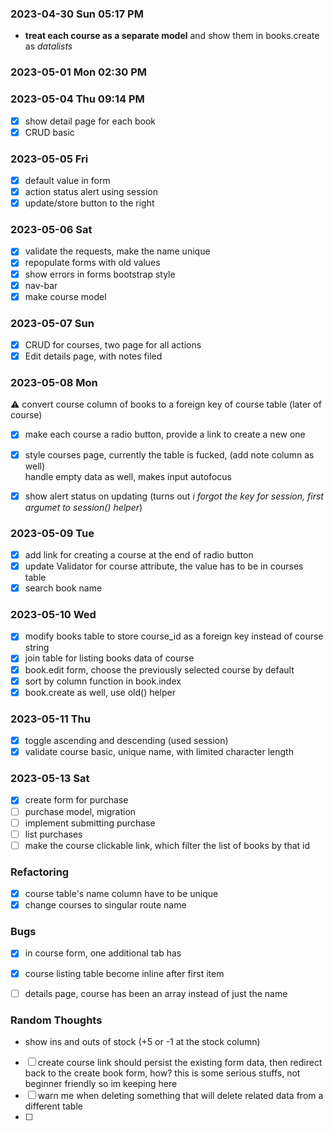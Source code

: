 ### 2023-04-30 Sun 05:17 PM
* **treat each course as a separate model** and show them in books.create as *datalists*

### 2023-05-01 Mon 02:30 PM

### 2023-05-04 Thu 09:14 PM
- [x] show detail page for each book
- [x] CRUD basic

### 2023-05-05 Fri
- [x] default value in form
- [x] action status alert using session
- [x] update/store button to the right

### 2023-05-06 Sat
- [x] validate the requests, make the name unique
- [x] repopulate forms with old values
- [x] show errors in forms bootstrap style
- [x] nav-bar
- [x] make course model

### 2023-05-07 Sun
- [x] CRUD for courses, two page for all actions
- [x] Edit details page, with notes filed

### 2023-05-08 Mon
:warning: convert course column of books to a foreign key of course table (later of course)

- [x] make each course a radio button, provide a link to create a new one
- [x] style courses page, currently the table is fucked, (add note column as well)
    <br>
    handle empty data as well, makes input autofocus

- [x] show alert status on updating (turns out *i forgot the key for session, first argumet to session() helper*)

### 2023-05-09 Tue
- [x] add link for creating a course at the end of radio button
- [x] update Validator for course attribute, the value has to be in courses table
- [x] search book name

### 2023-05-10 Wed
- [x] modify books table to store course_id as a foreign key instead of course string
- [x] join table for listing books data of course
- [x] book.edit form, choose the previously selected course by default
- [x] sort by column function in book.index
- [x] book.create as well, use old() helper

### 2023-05-11 Thu
- [x] toggle ascending and descending (used session)
- [x] validate course basic, unique name, with limited character length

### 2023-05-13 Sat
- [x] create form for purchase
- [ ] purchase model, migration
- [ ] implement submitting purchase
- [ ] list purchases
- [ ] make the course clickable link, which filter the list of books by that id

### Refactoring
- [x] course table's name column have to be unique
- [x] change courses to singular route name

### Bugs
- [x] in course form, one additional tab has 
- [x] course listing table become inline after first item
- [ ] details page, course has been an array instead of just the name



### Random Thoughts
- show ins and outs of stock (+5 or -1 at the stock column)
- [ ] create course link should persist the existing form data, then redirect back to the create book form, how? this is some serious stuffs, not beginner friendly so im keeping here
- [ ] warn me when deleting something that will delete related data from a different table
- [ ] 